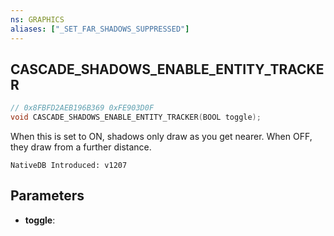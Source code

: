 ```yaml
---
ns: GRAPHICS
aliases: ["_SET_FAR_SHADOWS_SUPPRESSED"]
---
```

## CASCADE_SHADOWS_ENABLE_ENTITY_TRACKER

```c
// 0x8FBFD2AEB196B369 0xFE903D0F
void CASCADE_SHADOWS_ENABLE_ENTITY_TRACKER(BOOL toggle);
```

When this is set to ON, shadows only draw as you get nearer.
When OFF, they draw from a further distance.

```
NativeDB Introduced: v1207
```

## Parameters
* **toggle**:
